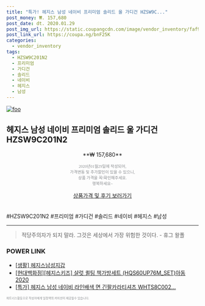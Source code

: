 ```yaml
--- 
title: "특가! 헤지스 남성 네이비 프리미엄 솔리드 울 가디건 HZSW9C..." 
post_money: ₩. 157,680 
post_date: dt. 2020.01.29 
post_img_url: https://static.coupangcdn.com/image/vendor_inventory/faf9/e7e3df1c45abae519297672f09788d0e269400d2cd70151568d22740ffaa.jpg 
post_link_url: https://coupa.ng/bnF25K 
categories: 
  - vendor_inventory 
tags: 
  - HZSW9C201N2 
  - 프리미엄 
  - 가디건 
  - 솔리드 
  - 네이비 
  - 헤지스 
  - 남성 
--- 
```

[![foo](https://static.coupangcdn.com/image/vendor_inventory/faf9/e7e3df1c45abae519297672f09788d0e269400d2cd70151568d22740ffaa.jpg)](https://coupa.ng/bnF25K) 

## 헤지스 남성 네이비 프리미엄 솔리드 울 가디건 HZSW9C201N2 
<p style="text-align: center;">**₩ 157,680**</p> 
<p style="text-align: center;"><span style="color: #898c8f; font-family: Georgia,Times,serif; font-size: 0.75em;">2020년01월29일에 작성되어, <br>가격변동 및 추가할인이 있을 수 있으니,<br> 상품 가격을 꼭!확인해주세요.<br>행복하세요~</span> 
</p>	 
<div markdown="0" style="text-align: center;"><a href="https://coupa.ng/bnF25K" class="btn btn--success">상품가격 및 후기 보러가기</a></div> 
<br><br> 
  #HZSW9C201N2 #프리미엄 #가디건 #솔리드 #네이비 #헤지스 #남성 
<hr> 

> 적당주의자가 되지 말라. 그것은 세상에서 가장 위험한 것이다. - 휴그 왈폴 


### POWER LINK

* <a href="https://blog.naver.com/fasyy4321/221759327165" target="_blank"> [생활] 헤지스남성지갑  </a>
* <a href="https://blog.naver.com/sakai111/221784037549" target="_blank">[현대백화점][헤지스키즈] 샬럿 퀼팅 책가방세트 (HQS60UP76M_SET)아동 2020</a>
* <a href="https://blog.naver.com/an0733/221786072407" target="_blank">[특가] 헤지스 남성 네이비 라인배색 면 긴팔카라티셔츠 WHTS8C002...</a>

<span style="color: #898c8f; font-family: Georgia,Times,serif; font-size: 0.55em;">파트너스활동으로 작성자에게 일정액의 커미션이 제공될수 있습니다.</span> 
